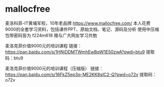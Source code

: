 # mallocfree

麦洛科菲-IT黄埔军校，10年老品牌
https://www.mallocfree.com/
本人花费9000的全套学习资料，包括课件PPT、原始文档、笔记、源码及分析
使用中压缩包带密码皆为 f224m618
赠与广大网友学习共勉


麦洛克菲价值9000元的培训课程
链接：https://pan.baidu.com/s/1HNjDDMTWmhEwBqW1E50zwA?pwd=btu9 
提取码：btu9


麦洛克菲价值9000元的培训课程（压缩版）
链接：https://pan.baidu.com/s/16FkZ5ep3q-ME2KK8sIC2-Q?pwd=o72v 
提取码：o72v
